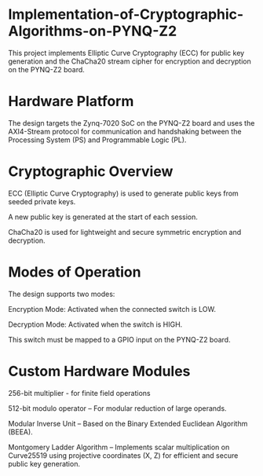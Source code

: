 # Implementation-of-Cryptographic-Algorithms-on-PYNQ-Z2
This project implements Elliptic Curve Cryptography (ECC) for public key generation and the ChaCha20 stream cipher for encryption and decryption on the PYNQ-Z2 board.

# Hardware Platform
The design targets the Zynq-7020 SoC on the PYNQ-Z2 board and uses the AXI4-Stream protocol for communication and handshaking between the Processing System (PS) and Programmable Logic (PL).

# Cryptographic Overview
ECC (Elliptic Curve Cryptography) is used to generate public keys from seeded private keys.

A new public key is generated at the start of each session.

ChaCha20 is used for lightweight and secure symmetric encryption and decryption.

# Modes of Operation
The design supports two modes:

Encryption Mode: Activated when the connected switch is LOW.

Decryption Mode: Activated when the switch is HIGH.

This switch must be mapped to a GPIO input on the PYNQ-Z2 board.

# Custom Hardware Modules
256-bit multiplier - for finite field operations

512-bit modulo operator – For modular reduction of large operands.

Modular Inverse Unit – Based on the Binary Extended Euclidean Algorithm (BEEA).

Montgomery Ladder Algorithm – Implements scalar multiplication on Curve25519 using projective coordinates (X, Z) for efficient and secure public key generation.
